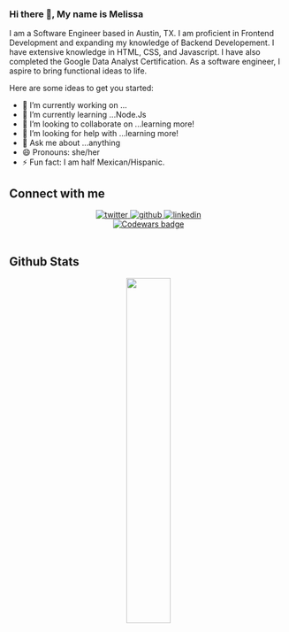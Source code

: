 ### Hi there 👋, My name is Melissa

I am a Software Engineer based in Austin, TX. I am proficient in Frontend Development and expanding my knowledge of Backend Developement. I have extensive knowledge in HTML, CSS, and Javascript. I have also completed the Google Data Analyst Certification. As a software engineer, I aspire to bring functional ideas to life. 

Here are some ideas to get you started:

- 🔭 I’m currently working on ...
- 🌱 I’m currently learning ...Node.Js
- 👯 I’m looking to collaborate on ...learning more! 
- 🤔 I’m looking for help with ...learning more! 
- 💬 Ask me about ...anything
- 😄 Pronouns: she/her
- ⚡ Fun fact: I am half Mexican/Hispanic. 


## Connect with me  

<div align="center">
<a href="https://twitter.com/DataMistMelissa" target="_blank">
<img src=https://img.shields.io/badge/twitter-%2300acee.svg?&style=for-the-badge&logo=twitter&logoColor=white alt=twitter />
</a>
<a href="https://github.com/DataMist" target="_blank">
<img src=https://img.shields.io/badge/github-%2324292e.svg?&style=for-the-badge&logo=github&logoColor=white alt=github />
</a>
<a href="https://www.linkedin.com/in/melissa-s-793726237/" target="_blank">
<img src=https://img.shields.io/badge/linkedin-%231E77B5.svg?&style=for-the-badge&logo=linkedin&logoColor=white alt=linkedin  />
</a>  
<br/>
<a class="header-badge" target="_blank" href="https://www.codewars.com/users/DataMist">
<img alt="Codewars badge" src="https://www.codewars.com/users/DataMist/badges/small">
</a>
</div>  
<br/>

## Github Stats  

<div align="center"><img src="https://github-readme-stats.vercel.app/api?username=DataMist&show_icons=true&theme=tokyonight" align="center" width="40%"/>
  
